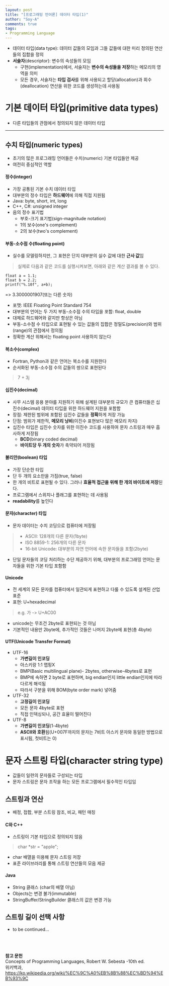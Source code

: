 ```yaml
---
layout: post
title: "[프로그래밍 언어론] 데이터 타입(1)"
author: "Soy-A"
comments: true
tags:
- Programming Language
---
```


- 데이터 타입(data type): 데이터 값들의 모임과 그들 값들에 대한 미리 정의된 연산들의 집합을 정의
- **서술자**(descriptor): 변수의 속성들의 모임
  - 구현(implementation)에서, 서술자는 **변수의 속성들을 저장**하는 메모리의 영역을 의미
  - 모든 경우, 서술자는 **타입 검사**를 위해 사용되고 할당(allocation)과 회수(deallocation) 연산을 위한 코드를 생성하는데 사용됨


# 기본 데이터 타입(primitive data types)

- 다른 타입들의 관점에서 정의되지 않은 데이터 타입

---

## 수치 타입(numeric types)

- 초기의 많은 프로그래밍 언어들은 수치(numeric) 기본 타입들만 제공
- 여전히 중심적인 역할

#### 정수(integer)

- 가장 공통된 기본 수치 데이터 타입
- 대부분의 정수 타입은 **하드웨어**에 의해 직접 지원됨
- Java: byte, short, int, long
- C++, C#: unsigned integer
- 음의 정수 표기법
  - 부호-크기 표기법(sign-magnitude notation)
  - 1의 보수(one's complement)
  - 2의 보수(two's complement)

#### 부동-소수점 수(floating point)

- 실수를 모델링하지만, 그 표현은 단지 대부분의 실수 값에 대한 **근사 값**임
> 실제로 다음과 같은 코드를 실행시켜보면, 아래와 같은 계산 결과를 볼 수 있다.<br/>
```
float a = 1.1;
float b = 2.2;
printf("%.10f", a+b);
```
=> 3.3000001907(또는 다른 숫자)
- 포맷: IEEE Floating Point Standard 754
- 대부분의 언어는 두 가지 부동-소수점 수의 타입을 포함: float, double
- 대체로 하드웨어와 같지만 항상은 아님
- 부동-소수점 수 타입으로 표현될 수 있는 값들의 집합은 정밀도(precision)와 범위(range)의 관점에서 정의됨
- 정확한 계산 위해서는 floating point 사용하지 않는다

#### 복소수(complex)

- Fortran, Python과 같은 언어는 복소수를 지원한다
- 순서화된 부동-소수점 수의 값들의 쌍으로 표현된다
> 7 + 3j

#### 십진수(decimal)

- 사무 시스템 응용 분야를 지원하기 위해 설계된 대부분의 규모가 큰 컴퓨터들은 십진수(decimal) 데이터 타입을 위한 하드웨어 지원을 포함함
- 장점: 제한된 범위에 포함된 십진수 값들을 **정확**하게 저장 가능
- 단점: 범위가 제한적, **메모리 낭비**(이진수 표현보다 많은 메모리 차지)
- 십진수 타입은 십진수 숫자를 위한 이진수 코드를 사용하여 문자 스트링과 매우 흡사하게 저장됨
  - **BCD**(binary coded decimal)
  - **바이트당 두 개의 숫자**가 축약되어 저장됨

#### 불리안(boolean) 타입

- 가장 단순한 타입
- 단 두 개의 요소만을 가짐(true, false)
- 한 개의 비트로 표현될 수 있다. 그러나 **효율적 접근을 위해 한 개의 바이트에 저장**된다.
- 프로그램에서 스위치나 플래그를 표현하는 데 사용됨
- **readability**를 높인다

#### 문자(character) 타입

- 문자 데이터는 수치 코딩으로 컴퓨터에 저장됨
> - ASCII: 128개의 다른 문자(1byte)<br/>
>- ISO 8859-1: 256개의 다른 문자<br/>
>- 16-bit Unicode: 대부분의 자연 언어에 속한 문자들을 포함(2byte)
- 단일 문자들의 코딩 처리하는 수단 제공하기 위해, 대부분의 프로그래밍 언어는 문자들을 위한 기본 타입 포함함

#### Unicode

- 전 세계의 모든 문자를 컴퓨터에서 일관되게 표현하고 다룰 수 있도록 설계된 산업 표준
- 표현: U+hexadecimal
> e.g. 가 -> U+AC00
- unicode는 무조건 2byte로 표현되는 것 아님
- 기본적인 내용만 2byte에, 추가적인 것들은 나머지 2byte에 표현(총 4byte)

#### UTF(Unicode Transfer Format)

- UTF-16
  - **가변길이 인코딩**
  - 아스키랑 1:1 맵핑X
  - BMP(Basic multilingual plane)- 2bytes, otherwise-4bytes로 표현
  - BMP에 속하면 2 byte로 표현하며, big endian인지 little endian인지에 따라 다르게 해석됨
  - 따라서 구분을 위해 BOM(byte order mark) 넣어줌
- UTF-32
  - **고정길이 인코딩**
  - 모든 문자 4byte로 표현
  - 직접 인덱싱되나, 공간 효율이 떨어진다
- UTF-8
  - **가변길이 인코딩**(1-4byte)
  - **ASCII와 호환**됨(U+007F까지의 문자는 7비트 아스키 문자와 동일한 방법으로 표시됨, 첫비트는 0)

# 문자 스트링 타입(character string type)

- 값들이 일련의 문자들로 구성되는 타입
- 문자 스트링은 문자 조작을 하는 모든 프로그램에서 필수적인 타입임

## 스트링과 연산

- 배정, 접합, 부분 스트링 참조, 비교, 패턴 매칭

#### C와 C++

- 스트링이 기본 타입으로 정의되지 않음
>  char *str = "apple";
- char 배열을 이용해 문자 스트링 저장
- 표준 라이브러리를 통해 스트링 연산들의 모음 제공

#### Java

- String 클래스 (char의 배열 아님)
- Objects는 변경 불가(immutable)
- StringBuffer/StringBuilder 클래스의 값은 변경 가능

## 스트링 길이 선택 사항

- to be continued...




<br/><br/><br/>
**참고 문헌**<br/>
Concepts of Programming Languages, Robert W. Sebesta -10th ed.<br/>
위키백과, https://ko.wikipedia.org/wiki/%EC%9C%A0%EB%8B%88%EC%BD%94%EB%93%9C